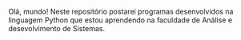Olá, mundo!
Neste repositório postarei programas desenvolvidos na linguagem Python que estou aprendendo na faculdade de Análise e desevolvimento de Sistemas.